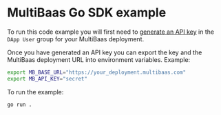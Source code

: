 # MultiBaas Go SDK example

To run this code example you will first need to [generate an API key](https://docs.curvegrid.com/multibaas/api/generate-api-keys/) in the `DApp User` group for your MultiBaas deployment. 

Once you have generated an API key you can export the key and the MultiBaas deployment URL into environment variables. Example:
```sh
export MB_BASE_URL="https://your_deployment.multibaas.com"
export MB_API_KEY="secret"
```

To run the example:
```sh
go run .
```
